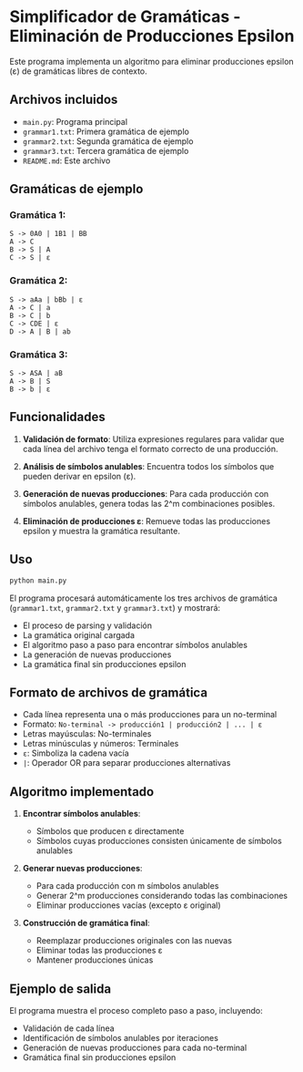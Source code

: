 # Simplificador de Gramáticas - Eliminación de Producciones Epsilon

Este programa implementa un algoritmo para eliminar producciones epsilon (ε) de gramáticas libres de contexto.

## Archivos incluidos

- `main.py`: Programa principal
- `grammar1.txt`: Primera gramática de ejemplo
- `grammar2.txt`: Segunda gramática de ejemplo
- `grammar3.txt`: Tercera gramática de ejemplo
- `README.md`: Este archivo

## Gramáticas de ejemplo

### Gramática 1:
```
S -> 0A0 | 1B1 | BB
A -> C
B -> S | A
C -> S | ε
```

### Gramática 2:
```
S -> aAa | bBb | ε
A -> C | a
B -> C | b
C -> CDE | ε
D -> A | B | ab
```

### Gramática 3:
```
S -> ASA | aB
A -> B | S
B -> b | ε
```

## Funcionalidades

1. **Validación de formato**: Utiliza expresiones regulares para validar que cada línea del archivo tenga el formato correcto de una producción.

2. **Análisis de símbolos anulables**: Encuentra todos los símbolos que pueden derivar en epsilon (ε).

3. **Generación de nuevas producciones**: Para cada producción con símbolos anulables, genera todas las 2^m combinaciones posibles.

4. **Eliminación de producciones ε**: Remueve todas las producciones epsilon y muestra la gramática resultante.

## Uso

```bash
python main.py
```

El programa procesará automáticamente los tres archivos de gramática (`grammar1.txt`, `grammar2.txt` y `grammar3.txt`) y mostrará:

- El proceso de parsing y validación
- La gramática original cargada
- El algoritmo paso a paso para encontrar símbolos anulables
- La generación de nuevas producciones
- La gramática final sin producciones epsilon

## Formato de archivos de gramática

- Cada línea representa una o más producciones para un no-terminal
- Formato: `No-terminal -> producción1 | producción2 | ... | ε`
- Letras mayúsculas: No-terminales
- Letras minúsculas y números: Terminales
- `ε`: Simboliza la cadena vacía
- `|`: Operador OR para separar producciones alternativas

## Algoritmo implementado

1. **Encontrar símbolos anulables**:
   - Símbolos que producen ε directamente
   - Símbolos cuyas producciones consisten únicamente de símbolos anulables

2. **Generar nuevas producciones**:
   - Para cada producción con m símbolos anulables
   - Generar 2^m producciones considerando todas las combinaciones
   - Eliminar producciones vacías (excepto ε original)

3. **Construcción de gramática final**:
   - Reemplazar producciones originales con las nuevas
   - Eliminar todas las producciones ε
   - Mantener producciones únicas

## Ejemplo de salida

El programa muestra el proceso completo paso a paso, incluyendo:
- Validación de cada línea
- Identificación de símbolos anulables por iteraciones
- Generación de nuevas producciones para cada no-terminal
- Gramática final sin producciones epsilon